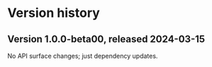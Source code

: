 # Version history

## Version 1.0.0-beta00, released 2024-03-15

No API surface changes; just dependency updates.

